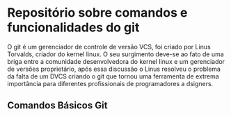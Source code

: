 <h1>Repositório sobre comandos e funcionalidades do git</h1>

<p>O git é um gerenciador de controle de versão VCS, foi criado por Linus Torvalds, criador do kernel linux. O seu surgimento deve-se ao fato de uma briga entre a comunidade desenvolvedora do kernel linux e um gerenciador de versões proprietário, após essa discussão o Linus resolveu o problema da falta de um DVCS criando o git que tornou uma ferramenta de extrema importância para diferentes profissionais de programadores a dsigners. </p>

<h2>Comandos Básicos Git</h2>
